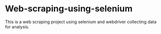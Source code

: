 # Web-scraping-using-selenium
This is a web scraping project using selenium and webdriver collecting data for analysis.
